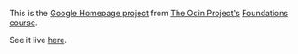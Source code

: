 This is the [Google Homepage project](https://www.theodinproject.com/paths/foundations/courses/foundations/lessons/html-css) from [The Odin Project's](https://www.theodinproject.com) [Foundations course](https://www.theodinproject.com/paths/foundations/courses/foundations).

See it live [here](https://esteban90-dev.github.io/google-homepage/). 